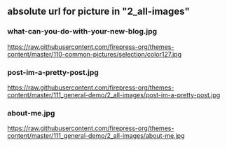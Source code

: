 ## absolute url for picture in "2_all-images"

### what-can-you-do-with-your-new-blog.jpg
https://raw.githubusercontent.com/firepress-org/themes-content/master/110-common-pictures/selection/color127.jpg

### post-im-a-pretty-post.jpg
https://raw.githubusercontent.com/firepress-org/themes-content/master/111_general-demo/2_all-images/post-im-a-pretty-post.jpg

### about-me.jpg
https://raw.githubusercontent.com/firepress-org/themes-content/master/111_general-demo/2_all-images/about-me.jpg